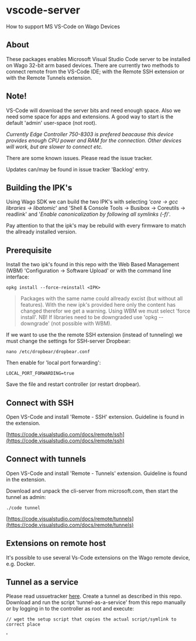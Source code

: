 # vscode-server

How to support MS VS-Code on Wago Devices

## About

These packages enables Microsoft Visual Studio Code server to be installed on Wago 32-bit arm based devices. There are currently two methods to connect remote from the VS-Code IDE; with the Remote SSH extension or with the Remote Tunnels extension.

## Note!

VS-Code will download the server bits and need enough space. Also we need some space for apps and extensions. A good way to start is the default 'admin' user-space (not root).

_Currently Edge Controller 750-8303 is prefered beacause this device provides enough CPU power and RAM for the connection. Other devices will work, but are slower to connect etc._

There are some known issues. Please read the issue tracker.

Updates can/may be found in issue tracker 'Backlog' entry.

## Building the IPK's

Using Wago SDK we can build the two IPK's with selecting _'core -> gcc libraries -> libatomic_' and 'Shell & Console Tools -> Busibox -> Coreutils -> readlink' and '_Enable canonicalization by following all symlinks (-f)_'.

Pay attention to that the ipk's may be rebuild with every firmware to match the allready installed version.

## Prerequisite

Install the two ipk's found in this repo with the Web Based Management (WBM) 'Configuration -> Software Upload' or with the command line interface:

```
opkg install --force-reinstall <IPK>
```

> Packages with the same name could allready excist (but without all features). With the new ipk's provided here only the content has changed therefor we get a warning. Using WBM we must select 'force install'. NB! If libraries need to be downgraded use 'opkg --downgrade' (not possible with WBM).

If we want to use the the remote SSH extension (instead of tunneling) we must change the settings for SSH-server Dropbear:

```
nano /etc/dropbear/dropbear.conf
```

Then enable for 'local port forwarding':

```
LOCAL_PORT_FORWARDING=true
```

Save the file and restart controller (or restart dropbear).

## Connect with SSH

Open VS-Code and install 'Remote - SSH' extension. Guideline is found in the extension.

[https://code.visualstudio.com/docs/remote/ssh](https://code.visualstudio.com/docs/remote/ssh)

## Connect with tunnels

Open VS-Code and install 'Remote - Tunnels' extension. Guideline is found in the extension.

Download and unpack the cli-server from microsoft.com, then start the tunnel as admin:

```
./code tunnel
```

[https://code.visualstudio.com/docs/remote/tunnels](https://code.visualstudio.com/docs/remote/tunnels)

## Extensions on remote host

It's possible to use several Vs-Code extensions on the Wago remote device, e.g. Docker.

## Tunnel as a service

Please read ussuetracker [here](https://github.com/Wago-Norge/wagono-vscode-integration/issues/3). Create a tunnel as described in this repo. Download and run the script 'tunnel-as-a-service' from this repo manually or by logging in to the controller as root and execute:

```
// wget the setup script that copies the actual script/symlink to correct place
```

'

